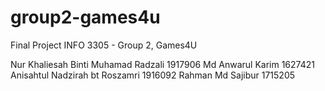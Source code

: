 # group2-games4u
Final Project INFO 3305 - Group 2, Games4U

Nur Khaliesah Binti Muhamad Radzali 1917906
Md Anwarul Karim 1627421
Anisahtul Nadzirah bt Roszamri 1916092
Rahman Md Sajibur 1715205

